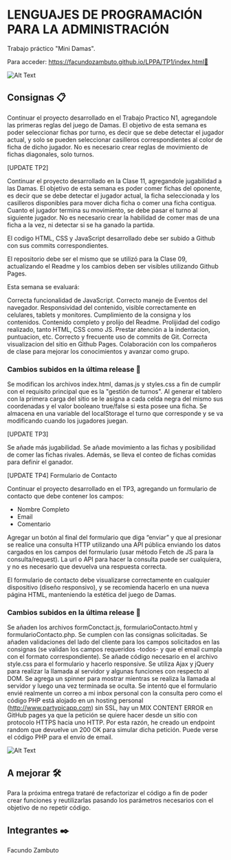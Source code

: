 # LENGUAJES DE PROGRAMACIÓN PARA LA ADMINISTRACIÓN 

Trabajo práctico "Mini Damas". 

Para acceder: https://facundozambuto.github.io/LPPA/TP1/index.html📌



![Alt Text](https://media.giphy.com/media/kTHvm5ZApOvcAin3G4/giphy.gif)

## Consignas 📋

Continuar el proyecto desarrollado en el Trabajo Practico N1, agregandole las primeras reglas del juego de Damas. El objetivo de esta semana es poder seleccionar fichas por turno, es decir que se debe detectar el jugador actual, y solo se pueden seleccionar casilleros correspondientes al color de ficha de dicho jugador. No es necesario crear reglas de movimiento de fichas diagonales, solo turnos.

[UPDATE TP2]

Continuar el proyecto desarrollado en la Clase 11, agregandole jugabilidad a las Damas. El objetivo de esta semana es poder comer fichas del oponente, es decir que se debe detectar el jugador actual, la ficha seleccionada y los casilleros disponibles para mover dicha ficha o comer una ficha contigua. Cuanto el jugador termina su movimiento, se debe pasar el turno al siguiente jugador. No es necesario crear la habilidad de comer mas de una ficha a la vez, ni detectar si se ha ganado la partida.

El codigo HTML, CSS y JavaScript desarrollado debe ser subido a Github con sus commits correspondientes.

El repositorio debe ser el mismo que se utilizó para la Clase 09, actualizando el Readme y los cambios deben ser visibles utilizando Github Pages.

Esta semana se evaluará:

Correcta funcionalidad de JavaScript.
Correcto manejo de Eventos del navegador.
Responsividad del contenido, visible correctamente en celulares, tablets y monitores.
Cumplimiento de la consigna y los contenidos.
Contenido completo y prolijo del Readme.
Prolijidad del codigo realizado, tanto HTML, CSS como JS. Prestar atención a la indentacion, puntuacion, etc.
Correcto y frecuente uso de commits de Git.
Correcta visualizacion del sitio en Github Pages.
Colaboración con los compañeros de clase para mejorar los conocimientos y avanzar como grupo.


### Cambios subidos en la última release 🚀

Se modifican los archivos index.html, damas.js y styles.css a fin de cumplir con el requisito principal que es la "gestión de turnos". Al generar el tablero con la primera carga del sitio
se le asigna a cada celda negra del mismo sus coordenadas y el valor booleano true/false si esta posee una ficha. Se almacena en una variable del localStorage el turno que corresponde y
se va modificando cuando los jugadores juegan. 


[UPDATE TP3]

Se añade más jugabilidad. Se añade movimiento a las fichas y posibilidad de comer las fichas rivales. Además, se lleva el conteo de fichas comidas para definir el ganador.


[UPDATE TP4] Formulario de Contacto

Continuar el proyecto desarrollado en el TP3, agregando un formulario de contacto que debe contener los campos: 

- Nombre Completo
- Email
- Comentario

Agregar un botón al final del formulario que diga “enviar” y que al presionar se realice una consulta HTTP utilizando una API pública enviando los datos cargados en los campos del formulario (usar método Fetch de JS para la consulta/request). La url o API para hacer la consulta puede ser cualquiera, y no es necesario que devuelva una respuesta correcta.

El formulario de contacto debe visualizarse correctamente en cualquier dispositivo (diseño responsivo), y se recomienda hacerlo en una nueva página HTML, manteniendo la estética del juego de Damas.

### Cambios subidos en la última release 🚀

Se añaden los archivos formConctact.js, formularioContacto.html y formularioContacto.php.
Se cumplen con las consignas solicitadas. Se añaden validaciones del lado del cliente para los campos solicitados en las consignas (se validan los campos requeridos -todos- y que el email cumpla con el formato correspondiente). Se añade código necesario en el archivo style.css para el formulario y hacerlo responsive. Se utiliza Ajax y jQuery para realizar la llamada al servidor y algunas funciones con respecto al DOM. Se agrega un spinner para mostrar mientras se realiza la llamada al servidor y luego una vez terminada se oculta. Se intentó que el formulario envié realmente un correo a mi inbox personal con la consulta pero como el código PHP está alojado en un hosting personal (http://www.partypicapp.com) sin SSL, hay un MIX CONTENT ERROR en GitHub pages ya que la petición se quiere hacer desde un sitio con protocolo HTTPS hacia uno HTTP. Por esta razón, he creado un endpoint random que devuelve un 200 OK para simular dicha petición. Puede verse el código PHP para el envío de email.

![Alt Text](https://media.giphy.com/media/1yoEGwbWgKTseKVLxV/giphy.gif)


## A mejorar 🛠️

Para la próxima entrega trataré de refactorizar el código a fin de poder crear funciones y reutilizarlas pasando los parámetros necesarios con el objetivo de no repetir código.

## Integrantes ✒️

Facundo Zambuto
